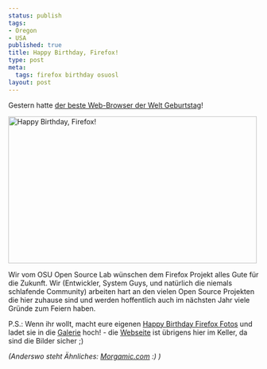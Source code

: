 ```yaml
--- 
status: publish
tags: 
- Oregon
- USA
published: true
title: Happy Birthday, Firefox!
type: post
meta: 
  tags: firefox birthday osuosl
layout: post
---
```

Gestern hatte <a href="http://www.spreadfirefox.com/node/19854">der beste Web-Browser der Welt Geburtstag</a>!

<a href="http://www.flickr.com/photos/freeed/61830907/" title="Photo Sharing"><img src="http://static.flickr.com/26/61830907_2f7cb0de15.jpg" width="500" height="295" alt="Happy Birthday, Firefox!" class="centered" /></a>

Wir vom OSU Open Source Lab wünschen dem Firefox Projekt alles Gute für die Zukunft. Wir (Entwickler, System Guys, und natürlich die niemals schlafende Community) arbeiten hart an den vielen Open Source Projekten die hier zuhause sind und werden hoffentlich auch im nächsten Jahr viele Gründe zum Feiern haben.

P.S.: Wenn ihr wollt, macht eure eigenen <a href="http://www.spreadfirefox.com/happybirthday">Happy Birthday Firefox Fotos</a> und ladet sie in die <a href="http://www.spreadfirefox.com/image/tid/84">Galerie</a> hoch! - die <a href="http://www.spreadfirefox.com/">Webseite</a> ist übrigens hier im Keller, da sind die Bilder sicher ;)

<em>(Anderswo steht Ähnliches: <a href="http://morgamic.com/2005/11/09/happy-birthday-firefox/">Morgamic.com</a> :) )</em>
